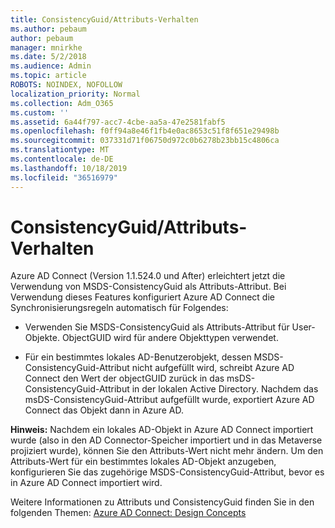 ```yaml
---
title: ConsistencyGuid/Attributs-Verhalten
ms.author: pebaum
author: pebaum
manager: mnirkhe
ms.date: 5/2/2018
ms.audience: Admin
ms.topic: article
ROBOTS: NOINDEX, NOFOLLOW
localization_priority: Normal
ms.collection: Adm_O365
ms.custom: ''
ms.assetid: 6a44f797-acc7-4cbe-aa5a-47e2581fabf5
ms.openlocfilehash: f0ff94a8e46f1fb4e0ac8653c51f8f651e29498b
ms.sourcegitcommit: 037331d71f06750d972c0b6278b23bb15c4806ca
ms.translationtype: MT
ms.contentlocale: de-DE
ms.lasthandoff: 10/18/2019
ms.locfileid: "36516979"
---
```

# <a name="consistencyguid--sourceanchor-behavior"></a>ConsistencyGuid/Attributs-Verhalten

Azure AD Connect (Version 1.1.524.0 und After) erleichtert jetzt die Verwendung von MSDS-ConsistencyGuid als Attributs-Attribut. Bei Verwendung dieses Features konfiguriert Azure AD Connect die Synchronisierungsregeln automatisch für Folgendes:
  
- Verwenden Sie MSDS-ConsistencyGuid als Attributs-Attribut für User-Objekte. ObjectGUID wird für andere Objekttypen verwendet.
    
- Für ein bestimmtes lokales AD-Benutzerobjekt, dessen MSDS-ConsistencyGuid-Attribut nicht aufgefüllt wird, schreibt Azure AD Connect den Wert der objectGUID zurück in das msDS-ConsistencyGuid-Attribut in der lokalen Active Directory. Nachdem das msDS-ConsistencyGuid-Attribut aufgefüllt wurde, exportiert Azure AD Connect das Objekt dann in Azure AD.
    
 **Hinweis:** Nachdem ein lokales AD-Objekt in Azure AD Connect importiert wurde (also in den AD Connector-Speicher importiert und in das Metaverse projiziert wurde), können Sie den Attributs-Wert nicht mehr ändern. Um den Attributs-Wert für ein bestimmtes lokales AD-Objekt anzugeben, konfigurieren Sie das zugehörige MSDS-ConsistencyGuid-Attribut, bevor es in Azure AD Connect importiert wird. 
  
Weitere Informationen zu Attributs und ConsistencyGuid finden Sie in den folgenden Themen: [Azure AD Connect: Design Concepts](https://docs.microsoft.com/azure/active-directory/connect/active-directory-aadconnect-design-concepts)
  

